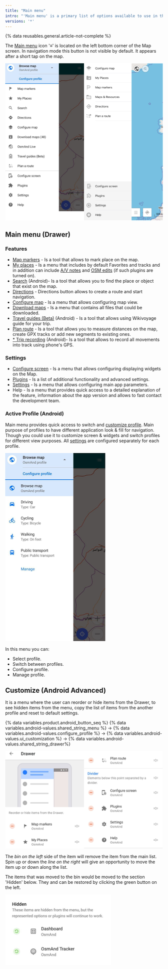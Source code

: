 ```yaml
---
title: "Main menu"
intro: "'Main menu' is a primary list of options available to use in the application. It provides quick access to the profile configuration, features and global settings."
versions: '*'
---
```

{% data reusables.general.article-not-complete %}


The [Main menu](/osmand/widgets/map-buttons#main-menu) icon '&#8801;' is located on the left bottom corner of the Map screen. In navigation mode this button is not visible by default. It appears after a short tap on the map. 

![Main menu](/assets/images/menu/Main_menu.png)

## Main menu (Drawer)

### Features
- [Map markers](/osmand/personal/markers) - Is a tool that allows to mark place on the map.
- [My places](//osmand/personal/myplaces) - Is a menu that includes by default Favorites and tracks and in addition can include [A/V notes](/osmand/plugins/audio-video-notes) and [OSM edits](/osmand/plugins/osm-editing) (if such plugins are turned on). 
- [Search](/osmand/search) (Android)- Is a tool that allows you to find the place or object that exist on the map.
- [Directions](/osmand/widgets/map-buttons#directions) - Directions button allows to create a route and start navigation.
- [Configure map](/osmand/map/configure-map-menu) - Is a menu that allows configuring map view.
- [Download maps](/osmand/start-with/download-maps) - Is a menu that contains all files that could be downloaded.
- [Travel guides (Beta)](/osmand/plan-route/travel-guides) (Android) - Is a tool that allows using Wikivoyage guide for your trip.
- [Plan route](/osmand/plan-route/create-route) - Is a tool that allows you to measure distances on the map, create GPX tracks or add new segments to existing ones.
- [* Trip recording](/osmand/plugins/trip-recording) (Android)- Is a tool that allows to record all movements into track using phone's GPS. 

### Settings
- [Configure screen](/osmand/widgets/configure-screen) - Is a menu that allows configuring displaying widgets on the Map.
- [Plugins](/osmand/plugins) - Is a list of additional functionality and advanced settings.
- [Settings](/osmand/personal/global-settings) - Is a menu that allows configuring main app parameters.
- Help - Is a menu that provides quick access to a detailed explanation of the feature,  information about the app version and allows to fast contact the development team.

### Active Profile (Android)

Main menu provides quick access to switch and [customize profile](/osmand/personal/profiles). Main purpose of profiles to have different application look & fill for navigation. Though you could use it to customize screen & widgets and switch profiles for different view purposes. All [settings](/osmand/personal/profiles) are configured separately for each profile.

![profile_menu](/assets/images/menu/profile_menu.png)

In this menu you can:
- Select profile.
- Switch between profiles.
- Configure profile.
- Manage profile.


## Customize (Android Advanced)

It is a menu where the user can reorder or hide items from the Drawer, to see hidden items from the menu, copy the list of items from the another profile and reset to default settings.

{% data variables.product.android_button_seq %} {% data variables.android-values.shared_string_menu %} → {% data variables.android-values.configure_profile %} → {% data variables.android-values.ui_customization %} → {% data variables.android-values.shared_string_drawer%}

![Drawer menu items ](/assets/images/settings/drawer_menu_correct.png)

The *bin on the left* side of the item will remove the item from the main list.
Spin up or down the *line on the right* will give an opportunity to move the item up or down along the list.

The items that was moved to the bin would be moved to the section 'Hidden' below. They and can be restored by clicking the green button on the left.

![Drawer menu hidden items ](/assets/images/settings/drawer_menu_hidden_items.png)

